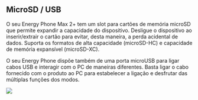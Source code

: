 ## MicroSD / USB

O seu Energy Phone Max 2+ tem um slot para cartões de memória microSD que permite expandir a capacidade do dispositivo. Desligue o dispositivo ao inserir/extrair o cartão para evitar, desta maneira, a perda acidental de dados. Suporta os formatos de alta capacidade \(microSD-HC\) e capacidade de memória expansível \(microSD-XC\).

O seu Energy Phone dispõe também de uma porta microUSB para ligar cabos USB e interagir com o PC de maneiras diferentes. Basta ligar o cabo fornecido com o produto ao PC para estabelecer a ligação e desfrutar das múltiplas funções dos modos.

![](http://static.energysistem.com/images/manuals/42689/57f378b28f4d2.jpg)

